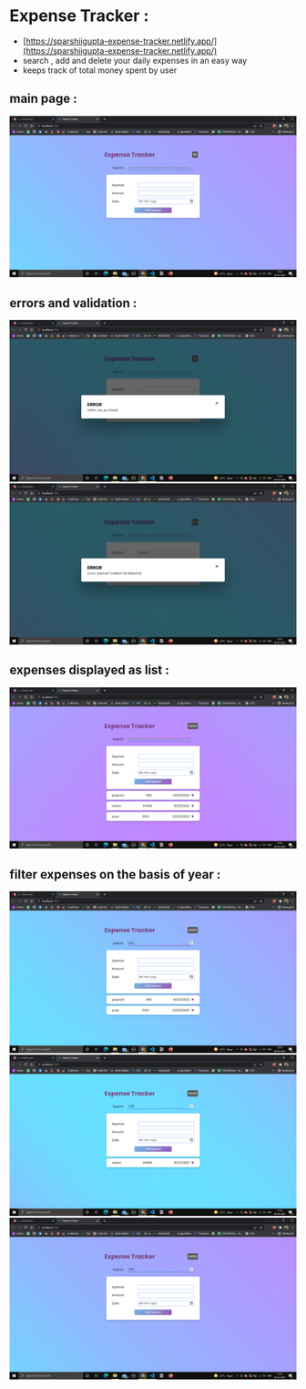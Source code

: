 # Expense Tracker :
 - [https://sparshiigupta-expense-tracker.netlify.app/](https://sparshiigupta-expense-tracker.netlify.app/) 
 - search , add and delete your daily expenses in an easy way
 - keeps track of total money spent by user

## main page :

![](./readme-assets/1.png)

## errors and validation :

![](./readme-assets/2.png)
![](./readme-assets/3.png)

## expenses displayed as list :

![](./readme-assets/4.png)

## filter expenses on the basis of year :

![](./readme-assets/5.png)
![](./readme-assets/6.png)
![](./readme-assets/7.png)

